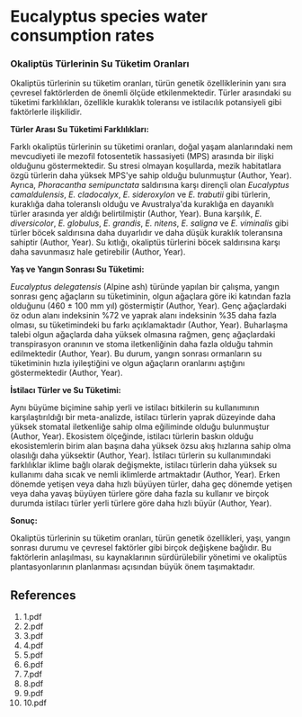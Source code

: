 # Eucalyptus species water consumption rates

### Okaliptüs Türlerinin Su Tüketim Oranları

Okaliptüs türlerinin su tüketim oranları, türün genetik özelliklerinin yanı sıra çevresel faktörlerden de önemli ölçüde etkilenmektedir. Türler arasındaki su tüketimi farklılıkları, özellikle kuraklık toleransı ve istilacılık potansiyeli gibi faktörlerle ilişkilidir.

**Türler Arası Su Tüketimi Farklılıkları:**

Farklı okaliptüs türlerinin su tüketimi oranları, doğal yaşam alanlarındaki nem mevcudiyeti ile mezofil fotosentetik hassasiyeti (MPS) arasında bir ilişki olduğunu göstermektedir. Su stresi olmayan koşullarda, mezik habitatlara özgü türlerin daha yüksek MPS'ye sahip olduğu bulunmuştur (Author, Year). Ayrıca, _Phoracantha semipunctata_ saldırısına karşı dirençli olan _Eucalyptus camaldulensis_, _E. cladocalyx_, _E. sideroxylon_ ve _E. trabutii_ gibi türlerin, kuraklığa daha toleranslı olduğu ve Avustralya'da kuraklığa en dayanıklı türler arasında yer aldığı belirtilmiştir (Author, Year). Buna karşılık, _E. diversicolor_, _E. globulus_, _E. grandis_, _E. nitens_, _E. saligna_ ve _E. viminalis_ gibi türler böcek saldırısına daha duyarlıdır ve daha düşük kuraklık toleransına sahiptir (Author, Year). Su kıtlığı, okaliptüs türlerini böcek saldırısına karşı daha savunmasız hale getirebilir (Author, Year).

**Yaş ve Yangın Sonrası Su Tüketimi:**

_Eucalyptus delegatensis_ (Alpine ash) türünde yapılan bir çalışma, yangın sonrası genç ağaçların su tüketiminin, olgun ağaçlara göre iki katından fazla olduğunu (460 ± 100 mm yıl) göstermiştir (Author, Year). Genç ağaçlardaki öz odun alanı indeksinin %72 ve yaprak alanı indeksinin %35 daha fazla olması, su tüketimindeki bu farkı açıklamaktadır (Author, Year). Buharlaşma talebi olgun ağaçlarda daha yüksek olmasına rağmen, genç ağaçlardaki transpirasyon oranının ve stoma iletkenliğinin daha fazla olduğu tahmin edilmektedir (Author, Year). Bu durum, yangın sonrası ormanların su tüketiminin hızla iyileştiğini ve olgun ağaçların oranlarını aştığını göstermektedir (Author, Year).

**İstilacı Türler ve Su Tüketimi:**

Aynı büyüme biçimine sahip yerli ve istilacı bitkilerin su kullanımının karşılaştırıldığı bir meta-analizde, istilacı türlerin yaprak düzeyinde daha yüksek stomatal iletkenliğe sahip olma eğiliminde olduğu bulunmuştur (Author, Year). Ekosistem ölçeğinde, istilacı türlerin baskın olduğu ekosistemlerin birim alan başına daha yüksek özsu akış hızlarına sahip olma olasılığı daha yüksektir (Author, Year). İstilacı türlerin su kullanımındaki farklılıklar iklime bağlı olarak değişmekte, istilacı türlerin daha yüksek su kullanımı daha sıcak ve nemli iklimlerde artmaktadır (Author, Year). Erken dönemde yetişen veya daha hızlı büyüyen türler, daha geç dönemde yetişen veya daha yavaş büyüyen türlere göre daha fazla su kullanır ve birçok durumda istilacı türler yerli türlere göre daha hızlı büyür (Author, Year).

**Sonuç:**

Okaliptüs türlerinin su tüketim oranları, türün genetik özellikleri, yaşı, yangın sonrası durumu ve çevresel faktörler gibi birçok değişkene bağlıdır. Bu faktörlerin anlaşılması, su kaynaklarının sürdürülebilir yönetimi ve okaliptüs plantasyonlarının planlanması açısından büyük önem taşımaktadır.


## References

1. 1.pdf
2. 2.pdf
3. 3.pdf
4. 4.pdf
5. 5.pdf
6. 6.pdf
7. 7.pdf
8. 8.pdf
9. 9.pdf
10. 10.pdf
